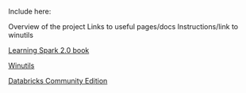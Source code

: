 Include here:

Overview of the project
Links to useful pages/docs
Instructions/link to winutils

[Learning Spark 2.0 book](https://pages.databricks.com/rs/094-YMS-629/images/LearningSpark2.0.pdf)

[Winutils](https://github.com/steveloughran/winutils)

[Databricks Community Edition](https://docs.databricks.com/getting-started/community-edition.html)